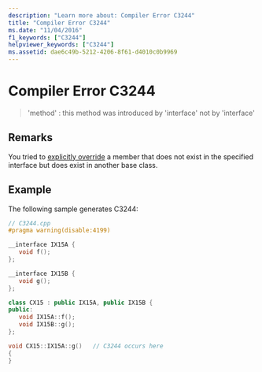 ```yaml
---
description: "Learn more about: Compiler Error C3244"
title: "Compiler Error C3244"
ms.date: "11/04/2016"
f1_keywords: ["C3244"]
helpviewer_keywords: ["C3244"]
ms.assetid: dae6c49b-5212-4206-8f61-d4010c0b9969
---
```

# Compiler Error C3244

> 'method' : this method was introduced by 'interface' not by 'interface'

## Remarks

You tried to [explicitly override](../../cpp/explicit-overrides-cpp.md) a member that does not exist in the specified interface but does exist in another base class.

## Example

The following sample generates C3244:

```cpp
// C3244.cpp
#pragma warning(disable:4199)

__interface IX15A {
   void f();
};

__interface IX15B {
   void g();
};

class CX15 : public IX15A, public IX15B {
public:
   void IX15A::f();
   void IX15B::g();
};

void CX15::IX15A::g()   // C3244 occurs here
{
}
```
